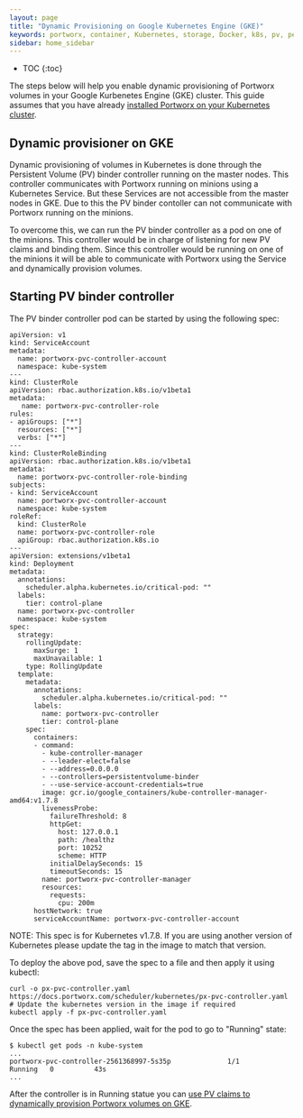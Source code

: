 ```yaml
---
layout: page
title: "Dynamic Provisioning on Google Kubernetes Engine (GKE)"
keywords: portworx, container, Kubernetes, storage, Docker, k8s, pv, persistent disk, gke, gce
sidebar: home_sidebar
---
```


* TOC
{:toc}

The steps below will help you enable dynamic provisioning of Portworx volumes in your Google Kurbenetes Engine (GKE) cluster.
This guide assumes that you have already [installed Portworx on your Kubernetes cluster](/scheduler/kubernetes/install.md).

## Dynamic provisioner on GKE
Dynamic provisioning of volumes in Kubernetes is done through the Persistent Volume (PV) binder controller running on the
master nodes. This controller communicates with Portworx running on minions using a Kubernetes Service. But these Services
are not accessible from the master nodes in GKE. Due to this the PV binder contoller can not communicate with Portworx
running on the minions.

To overcome this, we can run the PV binder controller as a pod on one of the minions. This controller would be in charge of
listening for new PV claims and binding them. Since this controller would be running on one of the minions it will be able to
communicate with Portworx using the Service and dynamically provision volumes.

## Starting PV binder controller
The PV binder controller pod can be started by using the following spec:

```
apiVersion: v1
kind: ServiceAccount
metadata:
  name: portworx-pvc-controller-account
  namespace: kube-system
---
kind: ClusterRole
apiVersion: rbac.authorization.k8s.io/v1beta1
metadata:
   name: portworx-pvc-controller-role
rules:
- apiGroups: ["*"]
  resources: ["*"]
  verbs: ["*"]
---
kind: ClusterRoleBinding
apiVersion: rbac.authorization.k8s.io/v1beta1
metadata:
  name: portworx-pvc-controller-role-binding
subjects:
- kind: ServiceAccount
  name: portworx-pvc-controller-account
  namespace: kube-system
roleRef:
  kind: ClusterRole
  name: portworx-pvc-controller-role
  apiGroup: rbac.authorization.k8s.io
---
apiVersion: extensions/v1beta1
kind: Deployment
metadata:
  annotations:
    scheduler.alpha.kubernetes.io/critical-pod: ""
  labels:
    tier: control-plane
  name: portworx-pvc-controller
  namespace: kube-system
spec:
  strategy:
    rollingUpdate:
      maxSurge: 1
      maxUnavailable: 1
    type: RollingUpdate
  template:
    metadata:
      annotations:
        scheduler.alpha.kubernetes.io/critical-pod: ""
      labels:
        name: portworx-pvc-controller
        tier: control-plane
    spec:
      containers:
      - command:
        - kube-controller-manager
        - --leader-elect=false
        - --address=0.0.0.0
        - --controllers=persistentvolume-binder
        - --use-service-account-credentials=true
        image: gcr.io/google_containers/kube-controller-manager-amd64:v1.7.8
        livenessProbe:
          failureThreshold: 8
          httpGet:
            host: 127.0.0.1
            path: /healthz
            port: 10252
            scheme: HTTP
          initialDelaySeconds: 15
          timeoutSeconds: 15
        name: portworx-pvc-controller-manager
        resources:
          requests:
            cpu: 200m
      hostNetwork: true
      serviceAccountName: portworx-pvc-controller-account
```
NOTE: This spec is for Kubernetes v1.7.8. If you are using another version of Kubernetes please update the tag in the image 
to match that version.

To deploy the above pod, save the spec to a file and then apply it using kubectl:
```
curl -o px-pvc-controller.yaml https://docs.portworx.com/scheduler/kubernetes/px-pvc-controller.yaml
# Update the kubernetes version in the image if required
kubectl apply -f px-pvc-controller.yaml
```

Once the spec has been applied, wait for the pod to go to "Running" state:
```
$ kubectl get pods -n kube-system 
...
portworx-pvc-controller-2561368997-5s35p              1/1       Running   0          43s
...
```

After the controller is in Running statue you can [use PV claims to dynamically provision Portworx volumes on GKE](/scheduler/kubernetes/dynamic-provisioning.md).

